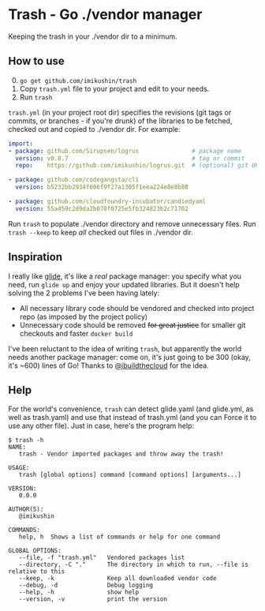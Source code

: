 # Trash - Go ./vendor manager

Keeping the trash in your ./vendor dir to a minimum.

## How to use

0. `go get github.com/imikushin/trash`
1. Copy `trash.yml` file to your project and edit to your needs.
2. Run `trash`

`trash.yml` (in your project root dir) specifies the revisions (git tags or commits, or branches - if you're drunk) of the libraries to be fetched, checked out and copied to ./vendor dir. For example:
```yaml
import:
- package: github.com/Sirupsen/logrus               # package name
  version: v0.8.7                                   # tag or commit
  repo:    https://github.com/imikushin/logrus.git  # (optional) git URL

- package: github.com/codegangsta/cli
  version: b5232bb2934f606f9f27a1305f1eea224e8e8b88

- package: github.com/cloudfoundry-incubator/candiedyaml
  version: 55a459c2d9da2b078f0725e5fb324823b2c71702
```

Run `trash` to populate ./vendor directory and remove unnecessary files. Run `trash --keep` to keep *all* checked out files in ./vendor dir.

## Inspiration

I really like [glide](https://github.com/Masterminds/glide), it's like a *real* package manager: you specify what you need, run `glide up` and enjoy your updated libraries. But it doesn't help solving the 2 problems I've been having lately:

- All necessary library code should be vendored and checked into project repo (as imposed by the project policy)
- Unnecessary code should be removed ~~for great justice~~ for smaller git checkouts and faster `docker build`

I've been reluctant to the idea of writing `trash`, but apparently the world needs another package manager: come on, it's just going to be 300 (okay, it's ~600) lines of Go! Thanks to [@ibuildthecloud](https://github.com/ibuildthecloud) for the idea.

## Help

For the world's convenience, `trash` can detect glide.yaml (and glide.yml, as well as trash.yaml) and use that instead of trash.yml (and you can Force it to use any other file). Just in case, here's the program help:

```
$ trash -h
NAME:
   trash - Vendor imported packages and throw away the trash!

USAGE:
   trash [global options] command [command options] [arguments...]

VERSION:
   0.0.0

AUTHOR(S):
   @imikushin

COMMANDS:
   help, h	Shows a list of commands or help for one command

GLOBAL OPTIONS:
   --file, -f "trash.yml"   Vendored packages list
   --directory, -C "."      The directory in which to run, --file is relative to this
   --keep, -k               Keep all downloaded vendor code
   --debug, -d              Debug logging
   --help, -h               show help
   --version, -v            print the version
```